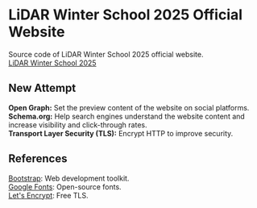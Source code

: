 # LiDAR Winter School 2025 Official Website
Source code of LiDAR Winter School 2025 official website.  
[LiDAR Winter School 2025](https://lidarws2025.geomatics.ncku.edu.tw/)

## New Attempt
**Open Graph:** Set the preview content of the website on social platforms.  
**Schema.org:** Help search engines understand the website content and increase visibility and click-through rates.  
**Transport Layer Security (TLS):** Encrypt HTTP to improve security.

## References
[Bootstrap](https://getbootstrap.com/): Web development toolkit.  
[Google Fonts](https://fonts.google.com/): Open-source fonts.  
[Let's Encrypt](https://letsencrypt.org/): Free TLS.